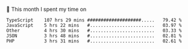 📅 This month I spent my time on

<!--START_SECTION:waka-->

```text
TypeScript    107 hrs 29 mins ####################.....   79.42 %
JavaScript    5 hrs 22 mins   #........................   03.97 %
Other         4 hrs 30 mins   #........................   03.33 %
JSON          3 hrs 48 mins   #........................   02.81 %
PHP           3 hrs 31 mins   #........................   02.61 %
```

<!--END_SECTION:waka-->

